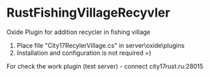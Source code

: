 # RustFishingVillageRecyvler
Oxide Plugin for addition recycler in fishing village
1) Place file "City17RecylerVillage.cs" in server\oxide\plugins
2) Installation and configuration is not required =)

For check the work plugin (test server) - connect city17rust.ru:28015
